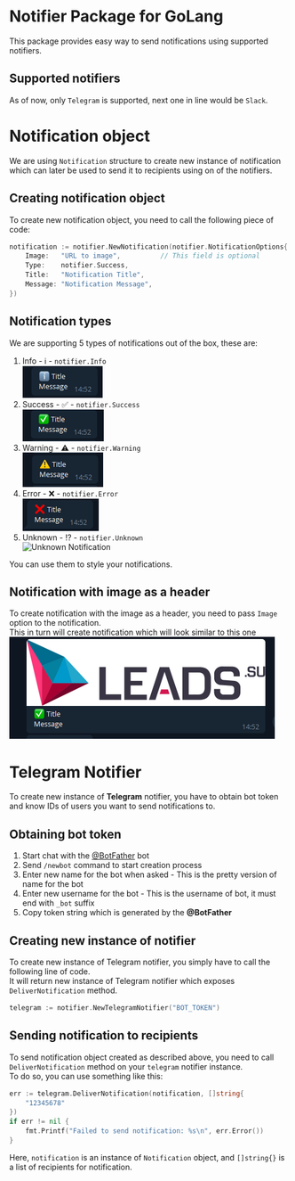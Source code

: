 # Notifier Package for GoLang
This package provides easy way to send notifications using supported notifiers.

## Supported notifiers
As of now, only `Telegram` is supported, next one in line would be `Slack`.

# Notification object
We are using `Notification` structure to create new instance of notification which can later be used to send it to recipients using on of the notifiers.

## Creating notification object
To create new notification object, you need to call the following piece of code:
```go
notification := notifier.NewNotification(notifier.NotificationOptions{
    Image:   "URL to image",          // This field is optional
    Type:    notifier.Success,
    Title:   "Notification Title",
    Message: "Notification Message",
})
```

## Notification types
We are supporting 5 types of notifications out of the box, these are:
1. Info - ℹ️ - `notifier.Info`  
![Info Notification](https://raw.githubusercontent.com/leads-su/notifier/main/docs/images/info.png)
2. Success - ✅ - `notifier.Success`  
![Success Notification](https://raw.githubusercontent.com/leads-su/notifier/main/docs/images/success.png)
3. Warning - ⚠️ - `notifier.Warning`  
![Warning Notification](https://raw.githubusercontent.com/leads-su/notifier/main/docs/images/warning.png)
4. Error - ❌ - `notifier.Error`  
![Error Notification](https://raw.githubusercontent.com/leads-su/notifier/main/docs/images/error.png)
5. Unknown - ⁉️ - `notifier.Unknown`  
![Unknown Notification](https://raw.githubusercontent.com/leads-su/notifier/main/docs/images/unknown.png)

You can use them to style your notifications.

## Notification with image as a header
To create notification with the image as a header, you need to pass `Image` option to the notification.  
This in turn will create notification which will look similar to this one  
![Image Notification](https://raw.githubusercontent.com/leads-su/notifier/main/docs/images/image.png)

# Telegram Notifier
To create new instance of **Telegram** notifier, you have to obtain bot token and know IDs of users you want to send notifications to.

## Obtaining bot token
1. Start chat with the [@BotFather](https://t.me/botfather) bot
2. Send `/newbot` command to start creation process
3. Enter new name for the bot when asked - This is the pretty version of name for the bot
4. Enter new username for the bot - This is the username of bot, it must end with `_bot` suffix
5. Copy token string which is generated by the **@BotFather**

## Creating new instance of notifier
To create new instance of Telegram notifier, you simply have to call the following line of code.  
It will return new instance of Telegram notifier which exposes `DeliverNotification` method.
```go
telegram := notifier.NewTelegramNotifier("BOT_TOKEN")
```

## Sending notification to recipients
To send notification object created as described above, you need to call `DeliverNotification` method on your `telegram` notifier instance.  
To do so, you can use something like this:
```go
err := telegram.DeliverNotification(notification, []string{
    "12345678"
})
if err != nil {
    fmt.Printf("Failed to send notification: %s\n", err.Error())
}
```

Here, `notification` is an instance of `Notification` object, and `[]string{}` is a list of recipients for notification.
